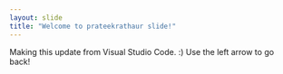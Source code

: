 ```yaml
---
layout: slide
title: "Welcome to prateekrathaur slide!"
---
```

Making this update from Visual Studio Code. :)
Use the left arrow to go back!
